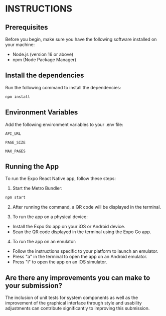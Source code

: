 # INSTRUCTIONS

## Prerequisites

Before you begin, make sure you have the following software installed on your machine:

- Node.js (version 16 or above)
- npm (Node Package Manager)

## Install the dependencies

Run the following command to install the dependencies:

```bash
npm install
```

## Environment Variables

Add the following environment variables to your .env file:

`API_URL`

`PAGE_SIZE`

`MAX_PAGES`


## Running the App

To run the Expo React Native app, follow these steps:

1. Start the Metro Bundler:

```bash
npm start
```

2. After running the command, a QR code will be displayed in the terminal.

3. To run the app on a physical device:
- Install the Expo Go app on your iOS or Android device.
- Scan the QR code displayed in the terminal using the Expo Go app.

4. To run the app on an emulator:
- Follow the instructions specific to your platform to launch an emulator.
- Press "a" in the terminal to open the app on an Android emulator.
- Press "i" to open the app on an iOS simulator.

## Are there any improvements you can make to your submission?

The inclusion of unit tests for system components as well as the improvement of the graphical interface through style and usability adjustments can contribute significantly to improving this submission.